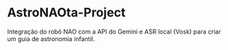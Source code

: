 # AstroNAOta-Project
Integração do robô NAO com a API do Gemini e ASR local (Vosk) para criar um guia de astronomia infantil.
